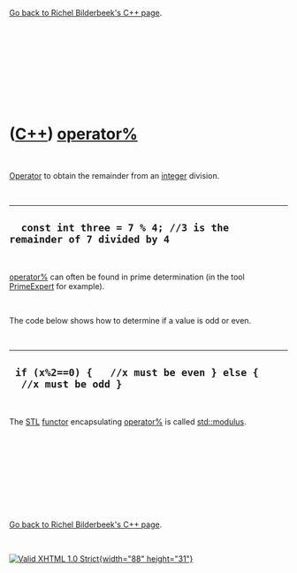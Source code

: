 

[Go back to Richel Bilderbeek's C++ page](Cpp.htm).

 

 

 

 

 

([C++](Cpp.htm)) [operator%](CppOperatorModulus.htm)
====================================================

 

[Operator](CppOperator.htm) to obtain the remainder from an
[integer](CppInt.htm) division.

 

  ---------------------------------------------------------------------
  `  const int three = 7 % 4; //3 is the remainder of 7 divided by 4`
  ---------------------------------------------------------------------

 

[operator%](CppOperatorModulus.htm) can often be found in prime
determination (in the tool [PrimeExpert](CppPrimeExpert.htm) for
example).

 

The code below shows how to determine if a value is odd or even.

 

  ------------------------------------------------------------------
  ` if (x%2==0) {   //x must be even } else {   //x must be odd }`
  ------------------------------------------------------------------

 

The [STL](CppStl.htm) [functor](CppFunctor.htm) encapsulating
[operator%](CppOperatorModulus.htm) is called
[std::modulus](CppModulus.htm).

 

 

 

 

 

[Go back to Richel Bilderbeek's C++ page](Cpp.htm).



 

[![Valid XHTML 1.0 Strict](valid-xhtml10.png){width="88"
height="31"}](http://validator.w3.org/check?uri=referer)
